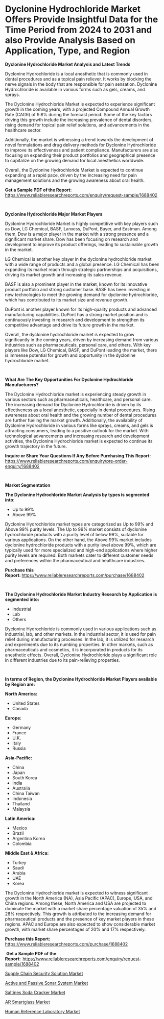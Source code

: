 <p><h1>Dyclonine Hydrochloride Market Offers Provide Insightful Data for the Time Period from 2024 to 2031 and also Provide Analysis Based on Application, Type, and Region</h1></p><p><strong>Dyclonine Hydrochloride Market Analysis and Latest Trends</strong></p>
<p><p>Dyclonine Hydrochloride is a local anesthetic that is commonly used in dental procedures and as a topical pain reliever. It works by blocking the nerve signals in the body that are responsible for pain sensation. Dyclonine Hydrochloride is available in various forms such as gels, creams, and sprays.</p><p>The Dyclonine Hydrochloride Market is expected to experience significant growth in the coming years, with a projected Compound Annual Growth Rate (CAGR) of 9.8% during the forecast period. Some of the key factors driving this growth include the increasing prevalence of dental disorders, rising demand for topical pain relief solutions, and advancements in the healthcare sector.</p><p>Additionally, the market is witnessing a trend towards the development of novel formulations and drug delivery methods for Dyclonine Hydrochloride to improve its effectiveness and patient compliance. Manufacturers are also focusing on expanding their product portfolios and geographical presence to capitalize on the growing demand for local anesthetics worldwide.</p><p>Overall, the Dyclonine Hydrochloride Market is expected to continue expanding at a rapid pace, driven by the increasing need for pain management solutions and the growing awareness about oral health.</p></p>
<p><strong>Get a Sample PDF of the Report:&nbsp;</strong> <a href="https://www.reliableresearchreports.com/enquiry/request-sample/1688402">https://www.reliableresearchreports.com/enquiry/request-sample/1688402</a></p>
<p>&nbsp;</p>
<p><strong>Dyclonine Hydrochloride Major Market Players</strong></p>
<p><p>Dyclonine Hydrochloride Market is highly competitive with key players such as Dow, LG Chemical, BASF, Lanxess, DuPont, Bayer, and Eastman. Among them, Dow is a major player in the market with a strong presence and a significant market share. Dow has been focusing on research and development to improve its product offerings, leading to sustainable growth in the market.</p><p>LG Chemical is another key player in the dyclonine hydrochloride market with a wide range of products and a global presence. LG Chemical has been expanding its market reach through strategic partnerships and acquisitions, driving its market growth and increasing its sales revenue.</p><p>BASF is also a prominent player in the market, known for its innovative product portfolio and strong customer base. BASF has been investing in new technologies to meet the growing demand for dyclonine hydrochloride, which has contributed to its market size and revenue growth.</p><p>DuPont is another player known for its high-quality products and advanced manufacturing capabilities. DuPont has a strong market position and is continuously investing in research and development to strengthen its competitive advantage and drive its future growth in the market.</p><p>Overall, the dyclonine hydrochloride market is expected to grow significantly in the coming years, driven by increasing demand from various industries such as pharmaceuticals, personal care, and others. With key players like Dow, LG Chemical, BASF, and DuPont leading the market, there is immense potential for growth and opportunity in the dyclonine hydrochloride market.</p></p>
<p>&nbsp;</p>
<p><strong>What Are The Key Opportunities For Dyclonine Hydrochloride Manufacturers?</strong></p>
<p><p>The Dyclonine Hydrochloride market is experiencing steady growth in various sectors such as pharmaceuticals, healthcare, and personal care. The increasing demand for Dyclonine Hydrochloride is driven by its effectiveness as a local anesthetic, especially in dental procedures. Rising awareness about oral health and the growing number of dental procedures are further fueling the market growth. Additionally, the availability of Dyclonine Hydrochloride in various forms like sprays, creams, and gels is attracting consumers, leading to a positive outlook for the market. With technological advancements and increasing research and development activities, the Dyclonine Hydrochloride market is expected to continue its growth trajectory in the future.</p></p>
<p><strong>Inquire or Share Your Questions If Any Before Purchasing This Report:</strong> <a href="https://www.reliableresearchreports.com/enquiry/pre-order-enquiry/1688402">https://www.reliableresearchreports.com/enquiry/pre-order-enquiry/1688402</a></p>
<p>&nbsp;</p>
<p><strong>Market Segmentation</strong></p>
<p><strong>The Dyclonine Hydrochloride Market Analysis by types is segmented into:</strong></p>
<p><ul><li>Up to 99%</li><li>Above 99%</li></ul></p>
<p><p>Dyclonine Hydrochloride market types are categorized as Up to 99% and Above 99% purity levels. The Up to 99% market consists of dyclonine hydrochloride products with a purity level of below 99%, suitable for various applications. On the other hand, the Above 99% market includes dyclonine hydrochloride products with a purity level above 99%, which are typically used for more specialized and high-end applications where higher purity levels are required. Both markets cater to different customer needs and preferences within the pharmaceutical and healthcare industries.</p></p>
<p><strong>Purchase this Report:&nbsp;</strong><a href="https://www.reliableresearchreports.com/purchase/1688402">https://www.reliableresearchreports.com/purchase/1688402</a></p>
<p>&nbsp;</p>
<p><strong>The Dyclonine Hydrochloride Market Industry Research by Application is segmented into:</strong></p>
<p><ul><li>Industrial</li><li>Lab</li><li>Others</li></ul></p>
<p><p>Dyclonine Hydrochloride is commonly used in various applications such as industrial, lab, and other markets. In the industrial sector, it is used for pain relief during manufacturing processes. In the lab, it is utilized for research and experiments due to its numbing properties. In other markets, such as pharmaceuticals and cosmetics, it is incorporated in products for its anesthetic effects. Overall, Dyclonine Hydrochloride plays a significant role in different industries due to its pain-relieving properties.</p></p>
<p>&nbsp;</p>
<p><strong>In terms of Region, the Dyclonine Hydrochloride Market Players available by Region are:</strong></p>
<p>
    <p> <strong> North America: </strong>
        <ul>
            <li>United States</li>
            <li>Canada</li>
        </ul>
        </p> 
    <p> <strong> Europe: </strong>
        <ul>
            <li>Germany</li>
            <li>France</li>
            <li>U.K.</li>
            <li>Italy</li>
            <li>Russia</li>
        </ul>
        </p> 
    <p> <strong> Asia-Pacific: </strong>
        <ul>
            <li>China</li>
            <li>Japan</li>
            <li>South Korea</li>
            <li>India</li>
            <li>Australia</li>
            <li>China Taiwan</li>
            <li>Indonesia</li>
            <li>Thailand</li>
            <li>Malaysia</li>
        </ul>
        </p> 
    <p> <strong> Latin America: </strong>
        <ul>
            <li>Mexico</li>
            <li>Brazil</li>
            <li>Argentina Korea</li>
            <li>Colombia</li>
        </ul>
        </p> 
    <p> <strong> Middle East & Africa: </strong>
        <ul>
            <li>Turkey</li>
            <li>Saudi</li>
            <li>Arabia</li>
            <li>UAE</li>
            <li>Korea</li>
        </ul>
    </p>
    </p>
<p><p>The Dyclonine Hydrochloride market is expected to witness significant growth in the North America (NA), Asia Pacific (APAC), Europe, USA, and China regions. Among these, North America and USA are projected to dominate the market with a market share percentage valuation of 35% and 28% respectively. This growth is attributed to the increasing demand for pharmaceutical products and the presence of key market players in these regions. APAC and Europe are also expected to show considerable market growth, with market share percentages of 20% and 17% respectively.</p></p>
<p><strong>Purchase this Report: </strong><a href="https://www.reliableresearchreports.com/purchase/1688402">https://www.reliableresearchreports.com/purchase/1688402</a></p>
<p>&nbsp;<strong>Get a Sample PDF of the Report:&nbsp;&nbsp;</strong><a href="https://www.reliableresearchreports.com/enquiry/request-sample/1688402">https://www.reliableresearchreports.com/enquiry/request-sample/1688402</a></p>
<p><strong></strong></p>
<p><p><a href="https://github.com/mauripalmi/Market-Research-Report-List-2/blob/main/supply-chain-security-solution-market.md">Supply Chain Security Solution Market</a></p><p><a href="https://github.com/redneck06/Market-Research-Report-List-2/blob/main/active-and-passive-sonar-system-market.md">Active and Passive Sonar System Market</a></p><p><a href="https://github.com/edytherolanlouisejk1miz0wig/Market-Research-Report-List-1/blob/main/saltines-soda-cracker-market.md">Saltines Soda Cracker Market</a></p><p><a href="https://github.com/peachesmcdowel1/Market-Research-Report-List-1/blob/main/ar-smartglass-market.md">AR Smartglass Market</a></p><p><a href="https://github.com/nicoletavirag/Market-Research-Report-List-2/blob/main/human-reference-laboratory-market.md">Human Reference Laboratory Market</a></p></p>